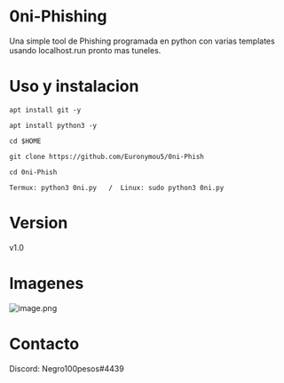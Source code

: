 # 0ni-Phishing
Una simple tool de Phishing programada en python con varias templates usando localhost.run pronto mas tuneles.
# Uso y instalacion
```
apt install git -y

apt install python3 -y

cd $HOME

git clone https://github.com/Euronymou5/0ni-Phish

cd 0ni-Phish

Termux: python3 0ni.py   /  Linux: sudo python3 0ni.py
```
# Version
v1.0
# Imagenes
![image.png](https://github.com/Euronymou5/0ni-Phish/blob/main/.imagenes/image.png?raw=true)
# Contacto
Discord: Negro100pesos#4439
